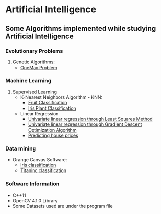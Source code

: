 # Artificial Intelligence
## Some Algorithms implemented while studying Artificial Intelligence
### Evolutionary Problems
1. Genetic Algorithms:
   - [OneMax Problem](https://github.com/AnneLivia/ArtificialIntelligence/tree/master/Evolutionary%20Algorithms/OneMax%20Problem)
### Machine Learning 
1. Supervised Learning
   - K-Nearest Neighbors Algorithm - KNN:
     - [Fruit Classification](https://github.com/AnneLivia/ArtificialIntelligence/tree/master/Machine%20Learning/KNN%20Algorithm%20(Fruit%20dataset))
     - [Iris Plant Classification](https://github.com/AnneLivia/ArtificialIntelligence/tree/master/Machine%20Learning/KNN%20Algorithm%20(Iris%20Data%20Set))
   - Linear Regression
     - [Univariate linear regression through Least Squares Method](https://github.com/AnneLivia/ArtificialIntelligence/tree/master/Machine%20Learning/Linear%20Regression)
     - [Univariate linear regression through Gradient Descent Optimization Algorithm](https://github.com/AnneLivia/ArtificialIntelligence/tree/master/Machine%20Learning/Gradient%20Decent%20(Linear%20Regression))
     - [Predicting house prices](https://github.com/AnneLivia/ArtificialIntelligence/tree/master/Machine%20Learning/Predict%20Housing%20Prices)
### Data mining
   - Orange Canvas Software:
     - [Iris classification](https://github.com/AnneLivia/ArtificialIntelligence/blob/master/Machine%20Learning/Orange%20Canvas/IrisDataSetOrange.ows)
     - [Titaninc classification](https://github.com/AnneLivia/ArtificialIntelligence/blob/master/Machine%20Learning/Orange%20Canvas/titanicOrange.ows)
### Software Information
  - C++11
  - OpenCV 4.1.0 Library
  - Some Datasets used are under the program file
  
